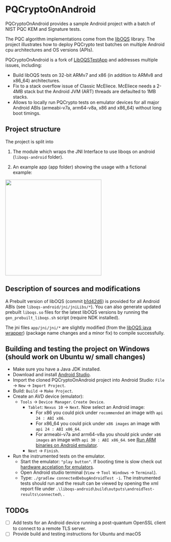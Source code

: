 # PQCryptoOnAndroid
  
PQCryptoOnAndroid provides a sample Android project with a batch of NIST PQC KEM and Signature tests.

The PQC algorithm implementations come from the [libOQS](https://github.com/open-quantum-safe/liboqs) library.
The project illustrates how to deploy PQCrypto test batches on multiple Android cpu architectures and OS versions (APIs).

PQCryptoOnAndroid is a fork of [LibOQSTestApp](https://github.com/Hatzen/LibOQSTestApp) and addresses multiple issues, including:
* Build libOQS tests on 32-bit ARMv7 and x86 (in addition to ARMv8 and x86_64) architectures.
* Fix to a stack overflow issue of Classic McEliece. McEliece needs a 2-4MB stack but the Android JVM (ART) threads are defaulted to 1MB stacks.
* Allows to locally run PQCrypto tests on emulator devices for all major Android ABIs (armeabi-v7a, arm64-v8a, x86 and x86_64) without long boot timings.

## Project structure

The project is split into 
  
1. The module which wraps the JNI Interface to use liboqs on android (`liboqs-android` folder).

2. An example app (app folder) showing the usage with a fictional example:

<img src="https://user-images.githubusercontent.com/21283655/114078514-53566d00-98a9-11eb-919e-b587c62e41bd.png" height="300">  

## Description of sources and modifications

A Prebuilt version of libOQS (commit [b1d42d6](https://github.com/open-quantum-safe/liboqs/commit/b1d42d61f63aa61ce007ada7939e326e0d6e896c)) is provided for all Android ABIs (see `liboqs-android/jni/jniLibs/*`).
You can also generate updated prebuilt `liboqs.so` files for the latest libOQS versions by running the `gen_prebuilt_liboqs.sh` script (require NDK installed). 

The jni files `app/jni/jni/*` are slightly modified (from the [libOQS java wrapper](https://github.com/open-quantum-safe/liboqs-java)) (package name changes and a minor fix) to compile successfully.  
  
## Building and testing the project on Windows (should work on Ubuntu w/ small changes)
- Make sure you have a Java JDK installed.
- Download and install [Android Studio](https://developer.android.com/studio).
- Import the cloned PQCryptoOnAndroid project into Android Studio: `File` -> `New` -> `Import Project`.
- Build: `Build` -> `Make Project`.
- Create an AVD device (emulator):
	- `Tools` -> `Device Manager`. `Create Device`.
		- `Tablet`: `Nexus 10` -> `Next`. Now select an Android image:
			* For x86 you could pick under `recommended` an image with `api 24 : ABI x86`.
			* For x86_64 you could pick under `x86 images` an image with `api 24 : ABI x86_64`.
			* For armeabi-v7a and arm64-v8a you should pick under `x86 images` an image with `api 30 : ABI x86_64`. see [Run ARM binaries on Android emulator](https://android-developers.googleblog.com/2020/03/run-arm-apps-on-android-emulator.html).
		- `Next` -> `Finish`.
- Run the instrumented tests on the emulator. 
	- Start the emulator: `"play button"`. If booting time is slow check out [hardware accelation for emulators](https://developer.android.com/studio/run/emulator-acceleration#vm-windows).
	- Open Android studio terminal (`View` -> `Tool Windows` -> `Terminal`).
	- Type: `./gradlew connectedDebugAndroidTest -i`.
The instrumented tests should run and the result can be viewed by opening the xml report file under `.\liboqs-android\build\outputs\androidTest-results\connected\` .



## TODOs
 - [ ] Add tests for an Android device running a post-quantum OpenSSL client to connect to a remote TLS server.
 - [ ] Provide build and testing instructions for Ubuntu and macOS

